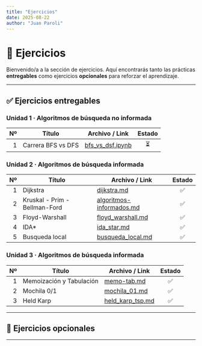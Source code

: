 ```yaml
---
title: "Ejercicios"
date: 2025-08-22
author: "Juan Paroli"
---
```

# 📘 Ejercicios

Bienvenido/a a la sección de ejercicios. Aquí encontrarás tanto las prácticas **entregables** como ejercicios **opcionales** para reforzar el aprendizaje.

---

## ✅ Ejercicios entregables

### Unidad 1 · Algoritmos de búsqueda no informada

| Nº | Título                | Archivo / Link          | Estado |
|---:|-----------------------|-------------------------|:------:|
| 1  | Carrera BFS vs DFS     | [bfs_vs_dsf.ipynb]()   | ⏳     |

### Unidad 2 · Algoritmos de búsqueda informada

| Nº | Título                           | Archivo / Link      | Estado |
|---:|----------------------------------|---------------------|:------:|
| 1  | Dijkstra                         | [dijkstra.md]()     | ✅     |
| 2  | Kruskal - Prim - Bellman-Ford    | [algoritmos-informados.md]() | ✅     |
| 3  | Floyd-Warshall                   | [floyd_warshall.md]() | ✅     |
| 4  | IDA*                             | [ida_star.md]() | ✅     |
| 5  | Busqueda local                   | [busqueda_local.md]() | ✅     |

### Unidad 3 · Algoritmos de búsqueda informada

| Nº | Título                           | Archivo / Link      | Estado |
|---:|----------------------------------|---------------------|:------:|
| 1  | Memoización y Tabulación         | [memo-tab.md]()     | ✅     |
| 2  | Mochila 0/1                      | [mochila_01.md]() | ✅     |
| 3  | Held Karp                        | [held_karp_tsp.md]() | ✅     |

---

## 📝 Ejercicios opcionales

<!-- - [Ejercicio extra 1: Limpieza de datos](extras/data-cleaning.md) -->
<!-- - [Ejercicio extra 2: Visualización avanzada](extras/advanced-viz.ipynb) -->

---